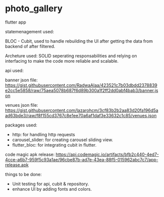 # photo_gallery

flutter app

statemenagement used:

BLOC - Cubit, 
used to handle rebuilding the UI after getting the data from backend of after filtered.


Archeture used: SOLID 
 seperating responsabilities and relying on interfacing to make the code more reliable and scalable.






api used:

banner json file: 
https://gist.githubusercontent.com/RadwaAlaa/423521c7b03dbdd2378839e2cc5e5858/raw/75aea5078b687f6d89b300a1f2ff2dd0abf4bab3/banner.json


venues json file:
https://gist.githubusercontent.com/lazarohcm/3cf83b2b2aa83d20fa196d5aad63bde3/raw/f8f155cd3767c8e1ee70a6af1daf3e33632c1c85/venues.json


packages used: 
- http: for handling http requests
- carousel_slider: for creating carousel sliding view.
- flutter_bloc: for integrating  cubit in flutter.


code magic apk release: 
https://api.codemagic.io/artifacts/bfb2c440-4ed7-4cce-a6b7-959f5c93a1ae/96cbe87b-ad7e-43ea-88f5-015962abc7c7/app-release.apk




things to be done: 
- Unit testing for api, cubit & repository.
- enhance UI by adding fonts and colors.
